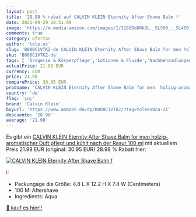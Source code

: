 ```yaml
---
layout: post
title: '28.98 % rabat auf CALVIN KLEIN Eternity After Shave Balm f'
date: 2021-09-29 20:51:09
image: 'https://m.media-amazon.com/images/I/318ZOoD8kOL._SL500_._SL400_.jpg'
comments: true
category: ofertas
author: 'tole.es'
slug: 'B000C1VTK2-de CALVIN KLEIN Eternity After Shave Balm for men holzig-...'
sku: 'B000C1VTK2-de'
tags: [ 'Drogerie & Körperpflege','Lotionen & Fluide','Nachbehandlungen','Rasur & Enthaarung','calvin klein', ]
actualPrice: 21.98 EUR
currency: EUR
price: 21.98
comparePrice: 30.95 EUR
prodname: 'CALVIN KLEIN Eternity After Shave Balm for men  holzig-aromatischer Duft  pflegt und kühlt nach der Rasur  100 ml'
country: 'de'
flag: '🇩🇪'
brand: 'Calvin Klein'
buyurl: 'https://www.amazon.de/dp/B000C1VTK2/?tag=tolees0ca-21'
descuento: '28.98'
average: '21.98'
---
```


Es gibt ein [CALVIN KLEIN Eternity After Shave Balm for men  holzig-aromatischer Duft  pflegt und kühlt nach der Rasur  100 ml](https://www.amazon.de/dp/B000C1VTK2/?tag=tolees0ca-21) mit aktuellem Preis 21.98 EUR (original: 30.95 EUR) 28.98 % Rabatt hier:

[![CALVIN KLEIN Eternity After Shave Balm f](https://m.media-amazon.com/images/I/318ZOoD8kOL._SL500_._SL400_.jpg)](https://www.amazon.de/dp/B000C1VTK2/?tag=tolees0ca-21)

ℹ️:

- Packungage die Größe: 4.8 L X 12.2 H X 7.4 W (Centimeters)
- 100 Ml Aftershave
- Ingredients: Aqua

[🛒 kauf es hier!!](https://www.amazon.de/dp/B000C1VTK2/?tag=tolees0ca-21)
